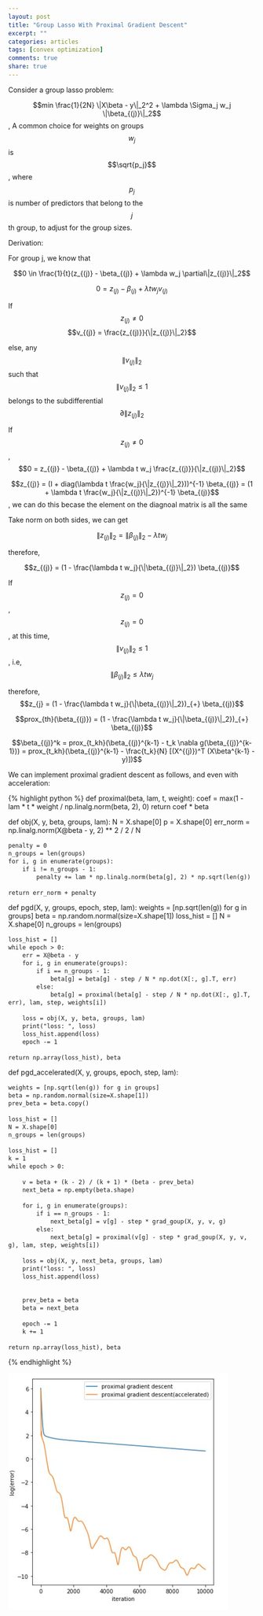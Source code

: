 ```yaml
---
layout: post
title: "Group Lasso With Proximal Gradient Descent"
excerpt: ""
categories: articles
tags: [convex optimization]
comments: true
share: true
---
```


Consider a group lasso problem:

$$min \frac{1}{2N} \|X\beta - y\|_2^2 + \lambda \Sigma_j w_j \|\beta_{(j)}\|_2$$, A common choice for weights on groups $$w_j$$ is $$\sqrt{p_j}$$, 
where $$p_j$$ is number of predictors that belong to the $$j$$th group, to adjust for the group sizes.


Derivation:


For group j, we know that

$$0 \in \frac{1}{t}(z_{(j)} - \beta_{(j)} + \lambda w_j \partial\|z_{(j)}\|_2$$

$$0 = z_{(j)} - \beta_{(j)} + \lambda t w_j v_{(j)}$$


If $$z_{(j)} \neq 0$$
$$v_{(j)} = \frac{z_{(j)}}{\|z_{(j)}\|_2}$$

else, any $$\|v_{(j)}\|_2$$ such that $$\|v_{(j)}\|_2 \leq 1 $$ belongs to the subdifferential $$\partial\|z_{(j)}\|_2$$

If $$z_{(j)} \neq 0$$,  $$0 = z_{(j)} - \beta_{(j)} + \lambda t w_j \frac{z_{(j)}}{\|z_{(j)}\|_2}$$

$$z_{(j)} = (I + diag(\lambda t \frac{w_j}{\|z_{(j)}\|_2}))^{-1} \beta_{(j)} = (1 + \lambda t \frac{w_j}{\|z_{(j)}\|_2})^{-1} \beta_{(j)}$$, we can do this becase the element on the diagnoal matrix is all the same

Take norm on both sides, we can get

$$\|z_{(j)}\|_2 = \|\beta_{(j)}\|_2 - \lambda t w_j$$

therefore, 

$$z_{(j)} = (1 - \frac{\lambda t w_j}{\|\beta_{(j)}\|_2}) \beta_{(j)}$$


If $$z_{(j)} = 0$$, $$z_{(j)}=0$$, at this time, $$\|v_{(j)}\|_2 \leq 1 $$, i.e, $$\|\beta_{(j)}\|_2 \leq \lambda t w_j$$

therefore, $$z_{j} = (1 - \frac{\lambda t w_j}{\|\beta_{(j)}\|_2})_{+} \beta_{(j)}$$


$$prox_{th}(\beta_{(j)}) = (1 - \frac{\lambda t w_j}{\|\beta_{(j)}\|_2})_{+} \beta_{(j)}$$


$$\beta_{(j)}^k = prox_{t_kh}(\beta_{(j)}^{k-1} - t_k \nabla g(\beta_{(j)}^{k-1})) = prox_{t_kh}(\beta_{(j)}^{k-1}  - \frac{t_k}{N} [(X^{(j)})^T (X\beta^{k-1} - y)])$$


We can implement proximal gradient descent as follows, and even with acceleration:


{% highlight python %}
def proximal(beta, lam, t, weight):
    coef = max(1 - lam * t * weight / np.linalg.norm(beta, 2), 0)
    return coef * beta


def obj(X, y, beta, groups, lam):
    N = X.shape[0]
    p = X.shape[0]
    err_norm = np.linalg.norm(X@beta - y, 2) ** 2 / 2 / N 
    
    penalty = 0
    n_groups = len(groups)
    for i, g in enumerate(groups):
        if i != n_groups - 1:
            penalty += lam * np.linalg.norm(beta[g], 2) * np.sqrt(len(g))
    
    return err_norm + penalty
    

def pgd(X, y, groups, epoch, step, lam):
    weights = [np.sqrt(len(g)) for g in groups]
    beta = np.random.normal(size=X.shape[1])
    loss_hist = []
    N = X.shape[0]
    n_groups = len(groups)
    
    loss_hist = []
    while epoch > 0:
        err = X@beta - y
        for i, g in enumerate(groups):
            if i == n_groups - 1:
                beta[g] = beta[g] - step / N * np.dot(X[:, g].T, err)
            else:
                beta[g] = proximal(beta[g] - step / N * np.dot(X[:, g].T, err), lam, step, weights[i])

        loss = obj(X, y, beta, groups, lam)
        print("loss: ", loss)
        loss_hist.append(loss)
        epoch -= 1
        
    return np.array(loss_hist), beta
    

def pgd_accelerated(X, y, groups, epoch, step, lam):
    
    weights = [np.sqrt(len(g)) for g in groups]
    beta = np.random.normal(size=X.shape[1])
    prev_beta = beta.copy()
    
    loss_hist = []
    N = X.shape[0]
    n_groups = len(groups)
    
    loss_hist = []
    k = 1
    while epoch > 0:

        v = beta + (k - 2) / (k + 1) * (beta - prev_beta)
        next_beta = np.empty(beta.shape)
        
        for i, g in enumerate(groups):
            if i == n_groups - 1:
                next_beta[g] = v[g] - step * grad_goup(X, y, v, g)
            else:
                next_beta[g] = proximal(v[g] - step * grad_goup(X, y, v, g), lam, step, weights[i])

        loss = obj(X, y, next_beta, groups, lam)
        print("loss: ", loss)
        loss_hist.append(loss)
        
        
        prev_beta = beta
        beta = next_beta
        
        epoch -= 1
        k += 1
        
    return np.array(loss_hist), beta
{% endhighlight %}

![proximal loss history](https://raw.githubusercontent.com/ryanyuan42/ryanyuan42.github.io/master/assets/proximal_accleartion.JPG)
